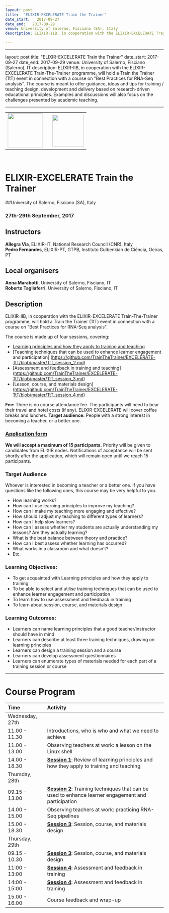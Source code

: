 ```yaml
---
layout: post
title:  "ELIXIR-EXCELERATE Train the Trainer"
date_start:   2017-09-27
date_end:   2017-09-29
venue: University of Salerno, Fisciano (SA), Italy
description: ELIXIR-IIB, in cooperation with the ELIXIR-EXCELERATE Train-The-Trainer programme, will hold a Train the Trainer (TtT) event in connection with a course on "Best Practices for RNA-Seq analysis". The course is meant to offer guidance, ideas and tips for training / teaching design, development and delivery based on research-driven educational principles. Examples and discussions will also focus on the challenges presented by academic teaching.

---
```





---
layout: post
title:  "ELIXIR-EXCELERATE Train the Trainer"
date_start:   2017-09-27
date_end:   2017-09-29
venue: University of Salerno, Fisciano (Salerno), IT
description: ELIXIR-IIB, in cooperation with the ELIXIR-EXCELERATE Train-The-Trainer programme, will hold a Train the Trainer (TtT) event in connection with a course on "Best Practices for RNA-Seq analysis". The course is meant to offer guidance, ideas and tips for training / teaching design, development and delivery based on research-driven educational principles. Examples and discussions will also focus on the challenges presented by academic teaching. 

---

<table border="0" width="600">
  <tr>
    <td><a href="http://elixir-italy.org"><img src="../../../img/logo_elixir_italy.jpg" height="110"></a></td>
    <td></td>
    <td><a href="http://web.unisa.it/ateneo"><img src="../../../img/Logo_unisalerno.png" height="100"></a></td>
    </a></td>
  </tr>
</table>

<br>


# ELIXIR-EXCELERATE Train the Trainer

##University of Salerno, Fisciano (SA), Italy
### 27th-29th September, 2017

## Instructors

**Allegra Via**, ELIXIR-IT, National Research Council (CNR), Italy <br>
**Pedro Fernandes**, ELIXIR-PT, GTPB, Instituto Gulbenkian de Ciência, Oeiras, PT <br>

## Local organisers
**Anna Marabotti**, University of Salerno, Fisciano, IT <br>
**Roberto Tagliaferri**, University of Salerno, Fisciano, IT

## Description

ELIXIR-IIB, in cooperation with the ELIXIR-EXCELERATE Train-The-Trainer programme, will hold a Train the Trainer (TtT) event in connection with a course on "Best Practices for RNA-Seq analysis". 

The course is made up of four sessions, covering: 

* [Learning principles and how they apply to training and teaching](https://github.com/TrainTheTrainer/EXCELERATE-TtT/blob/master/TtT_session_1.md)
* [Teaching techniques that can be used to enhance learner engagement and participation] (https://github.com/TrainTheTrainer/EXCELERATE-TtT/blob/master/TtT_session_2.md)
* [Assessment and feedback in training and teaching] (https://github.com/TrainTheTrainer/EXCELERATE-TtT/blob/master/TtT_session_3.md)
* [Lesson, course, and materials design] (https://github.com/TrainTheTrainer/EXCELERATE-TtT/blob/master/TtT_session_4.md)


**Fee:** There is no course attendance fee. The participants will need to bear their travel and hotel costs (if any). ELIXIR-EXCELERATE will cover coffee breaks and lunches.
**Target audience:** People with a strong interest in becoming a teacher, or a better one.

### [Application form](https://goo.gl/forms/EJEoqXobj0MYflv22)
**We will accept a maximum of 15 participants.** Priority will be given to candidates from ELIXIR nodes. Notifications of acceptance will be sent shortly after the application, which will remain open until we reach 15 participants. 

### Target Audience
Whoever is interested in becoming a teacher or a better one. 
If you have questions like the following ones, this course may be very helpful to you.

* How learning works?
* How can I use learning principles to improve my teaching?
* How can I make my teaching more engaging and effective?
* How should I adjust my teaching to different types of learners?
* How can I help slow learners?
* How can I assess whether my students are actually understanding my lessons? Are they actually learning?
* What is the best balance between theory and practice?
* How can I best assess whether learning has occurred? 
* What works in a classroom and what doesn't?
* Etc.

### Learning Objectives:  
 * To get acquainted with Learning principles and how they apply to training
 * To be able to select and utilise training techniques that can be used to enhance learner engagement and participation
 * To learn how to use assessment and feedback in training
 * To learn about session, course, and materials design

### Learning Outcomes:
 * Learners can name learning principles that a good teacher/instructor should have in mind
 * Learners can describe at least three training techniques, drawing on learning principles
 * Learners can design a training session and a course
 * Learners can develop assessment questionnaires
 * Learners can enumerate types of materials needed for each part of a training session or course

---



# Course Program

 Time | Activity
:-------------|:----------------
Wednesday, 27th       |
11.00 - 11.30         | Introductions, who is who and what we need to achieve
11.00 - 13.00			  | Observing teachers at work: a lesson on the Linux shell
14.00 - 18.30         | [**Session 1**](./TtT_session_1.md): Review of learning principles and how they apply to training and teaching
Thursday, 28th        |
09.15 - 13.00         | [**Session 2**](./TtT_session_2.md): Training techniques that can be used to enhance learner engagement and participation
14.00 - 15.00	         | Observing teachers at work: practicing RNA-Seq pipelines
15.00 - 18.30         | [**Session 3**](./TtT_session_3.md): Session, course, and materials design
Thursday, 29th        |
09.15 - 10.30         | [**Session 3**](./TtT_session_3.md): Session, course, and materials design
11:00 - 13:00         | [**Session 4**](./TtT_session_4.md): Assessment and feedback in training
14:00 - 15:00         | [**Session 4**](./TtT_session_4.md): Assessment and feedback in training
15.00 - 16.00         | Course feedback and wrap-up

 
